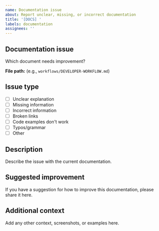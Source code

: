 ```yaml
---
name: Documentation issue
about: Report unclear, missing, or incorrect documentation
title: '[DOCS] '
labels: documentation
assignees: ''
---
```


## Documentation issue
Which document needs improvement?

**File path:** (e.g., `workflows/DEVELOPER-WORKFLOW.md`)

## Issue type
- [ ] Unclear explanation
- [ ] Missing information
- [ ] Incorrect information
- [ ] Broken links
- [ ] Code examples don't work
- [ ] Typos/grammar
- [ ] Other

## Description
Describe the issue with the current documentation.

## Suggested improvement
If you have a suggestion for how to improve this documentation, please share it here.

## Additional context
Add any other context, screenshots, or examples here.
